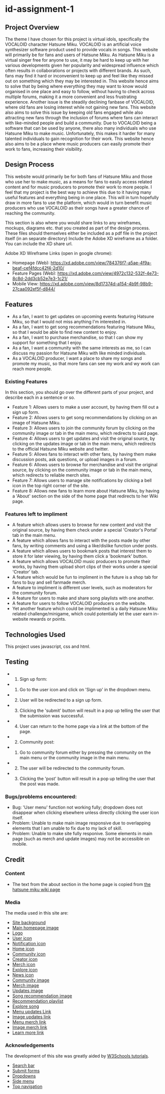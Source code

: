 # id-assignment-1

## Project Overview
The theme I have chosen for this project is virtual idols, specifically the VOCALOID character Hatsune Miku. VOCALOID is an artificial voice synthesizer software product used to provide vocals in songs. This website will primarily be for fans and users of Hatsune Miku. As Hatsune Miku is a virtual singer free for anyone to use, it may be hard to keep up with her various developments given her popularity and widespread influence which often results in collaborations or projects with different brands. As such, fans may find it hard or inconvenient to keep up and feel like they missed out on something which they may be interested in. This website hence aims to solve that by being where everything they may want to know would organised in one place and easy to follow, without having to check across multiple forums, making it a more convenient and less frustrating experience. Another issue is the steadily declining fanbase of VOCALOID, where old fans are losing interest while not gaining new fans. This website also aims to solve this issue by keeping old fans engaged while also attracting new fans through the inclusion of forums where fans can interact with like-minded people and build a community. Due to VOCALOID being a software that can be used by anyone, there also many individuals who use Hatsune Miku to make music. Unfortunately, this makes it harder for many talented individuals to gain recognition for their work. This website hence also aims to be a place where music producers can easily promote their work to fans, increasing their visibility. 

## Design Process
This website would primarily be for both fans of Hatsune Miku and those who use her to make music, as a means for fans to easily access related content and for music producers to promote their work to more people. I feel that my project is the best way to achieve this due to it having many useful features and everything being in one place. This will in turn hopefully draw in more fans to use the platform, which would in turn benefit music producers who use VOCALOID as their songs have a greater chance of reaching the community.

This section is also where you would share links to any wireframes, mockups, diagrams etc. that you created as part of the design process. These files should themselves either be included as a pdf file in the project itself (in an separate directory) Include the Adobe XD wireframe as a folder. You can include the XD share url.

Adobe XD Wireframe Links (open in google chrome):
+ Homepage (Web): https://xd.adobe.com/view/784376f7-a5ae-4f9a-beaf-cef4fdcc42f4-2d10/
+ Feature Pages (Web): https://xd.adobe.com/view/4972c132-532f-4e73-8c8d-2dd3cb52e7e3-1c21/
+ Mobile View: https://xd.adobe.com/view/8d17374d-a154-4b9f-98b9-27caa092ef5f-d844/

## Features
+ As a fan, I want to get updates on upcoming events featuring Hatsune Miku, so that I would not miss anything I'm interested in.
+ As a fan, I want to get song recommendations featuring Hatsune Miku, so that I would be able to find new content to enjoy.
+ As a fan, I want to purchase merchandise, so that I can show my support for something that I enjoy. 
+ As a fan, I want a community with the same interests as me, so I can discuss my passion for Hatsune Miku with like minded individuals.
+ As a VOCALOID producer, I want a place to share my songs and promote my music, so that more fans can see my work and wy work can reach more people. 

### Existing Features
In this section, you should go over the different parts of your project, and describe each in a sentence or so.
+ Feature 1: Allows users to make a user account, by having them fill out a sign up form.  
+ Feature 2: Allows users to get song recommendations by clicking on an image of Hatsune Miku. 
+ Feature 3: Allows users to join the community forum by clicking on the community image or tab in the main menu, which redirects to said page. 
+ Feature 4: Allows users to get updates and visit the original source, by clicking on the updates image or tab in the main menu, which redirects to the official Hatsune Miku website and twitter. 
+ Feature 5: Allows fans to interact with other fans, by having them make discussion posts, ask questions, or upload images in a forum. 
+ Feature 6: Allows users to browse for merchandise and visit the original source, by clicking on the community image or tab in the main menu, which redirects to reliable merch sites.  
+ Feature 7: Allows users to manage site notifications by clicking a bell icon in the top right corner of the site. 
+ Feature 8: Allows new fans to learn more about Hatsune Miku, by having a 'About' section on the side of the home page that redirects to her Wiki page. 

### Features left to impliment 
+ A feature which allows users to browse for new content and visit the original source, by having them check under a special 'Creator's Portal' tab in the main menu.
+ A feature which allows fans to interact with the posts made by other fans, by writing comments and using a like/dislike function under posts. 
+ A feature which allows users to bookmark posts that interest them to store it for later viewing, by having them click a 'bookmark' button. 
+ A feature which allows VOCALOID music producers to promote their works, by having them upload short clips of their works under a special 'Creator' tab.
+ A feature which would be fun to impliment in the future is a shop tab for fans to buy and sell fanmade merch. 
+ A feature to impliment is different user levels, such as moderators for the community forum. 
+ A feature for users to make and share song playlists with one another.
+ A feature for users to follow VOCALOID producers on the website.  
+ Yet another feature which could be implimented is a daily Hatsune Miku related challenge/minigame, which could potentially let the user earn in-website rewards or points. 

## Technologies Used

This project uses javascript, css and html.

## Testing
+ 1. Sign up form: 
+   1. Go to the user icon and click on 'Sign up' in the dropdown menu.
+   2. User will be redirected to a sign up form.
+   3. Clicking the 'submit' button will result in a pop up telling the user that the submission was successful. 
+   4. User can return to the home page via a link at the bottom of the page. 

+ 2. Community post: 
+   1. Go to community forum either by pressing the community on the main menu or the community image in the main menu. 
+   2. The user will be redirected to the community forum. 
+   3. Clicking the 'post' button will result in a pop up telling the user that the post was made. 

### Bugs/problems encountered:
+ Bug: 'User menu' function not working fully; dropdown does not disappear when clicking elsewhere unless directly clicking the user icon itself.
+ Problem: Unable to make main image responsive due to overlapping elements that I am unable to fix due to my lack of skill. 
+ Problem: Unable to make site fully responive. Some elements in main page (such as merch and update images) may not be accessible on mobile. 

## Credit 

### Content
+ The text from the about section in the home page is copied from [the hatsune miku wiki page](https://en.wikipedia.org/wiki/Hatsune_Miku)

### Media

The media used in this site are:
+ [Site background](https://i.pinimg.com/originals/d3/ae/3e/d3ae3e84bb6e1c79bda04463f0dff387.jpg)
+ [Main homepage image](https://resize.cdn.otakumode.com/ex/1200.680/u/38f4527f159a4b2f99df4f2876322ae7.jpg)
+ [Logo](https://vignette.wikia.nocookie.net/logopedia/images/5/5d/Miku_logo_alt.png/revision/latest?cb=20180719220731)
+ [User icon](https://th.bing.com/th/id/R.8e2c571ff125b3531705198a15d3103c?rik=gzhbzBpXBa%2bxMA&riu=http%3a%2f%2fpluspng.com%2fimg-png%2fuser-png-icon-big-image-png-2240.png&ehk=VeWsrun%2fvDy5QDv2Z6Xm8XnIMXyeaz2fhR3AgxlvxAc%3d&risl=&pid=ImgRaw&r=0)
+ [Notification icon](https://cdn1.iconfinder.com/data/icons/organise/512/notification-512.png)
+ [Home icon](https://www.pngfind.com/pngs/b/589-5898244_white-house-logo-png.png)
+ [Community icon](https://www.pngfind.com/pngs/b/192-1925445_communication-icon-png.png)
+ [Creator icon](https://www.pngfind.com/pngs/b/383-3839735_concert-icon-png.png)
+ [Merch icon](https://www.pngaaa.com/api-download/47059)
+ [Explore icon](https://www.pngfind.com/pngs/b/615-6155191_white-magnifying-glass-icon-png.png)
+ [News icon](https://www.pngfind.com/pngs/b/29-295910_exclamation-point-png.png)
+ [Community image](https://th.bing.com/th/id/OIP.QIK7yKtF7cSQzqhdyetTggAAAA?pid=ImgDet&rs=1.png)
+ [Merch image](https://thatshelf.com/wp-content/uploads/2015/11/Hatsune-Miku-Poster.jpg)
+ [Updates image](https://pbs.twimg.com/media/EHiPE1DUwAAiEwj.jpg)
+ [Song recommendation image](https://th.bing.com/th/id/R.dffe0282d5114cdf8bf0138d5da2c03c?rik=YKzesrNXuFBTdg&riu=http%3a%2f%2fnick-347.weebly.com%2fuploads%2f2%2f9%2f0%2f6%2f29066083%2f1716526_orig.png&ehk=KSpe46avWxzk6WWgee4efQHdNKlwpMTEA1LFeE%2fO7p0%3d&risl=&pid=ImgRaw&r=0.png)
+ [Recommendation playlist](https://www.youtube.com/playlist?list=PLGe-PjKSAsae75BJpq68os52xMnfCUgfK)
+ [Explore song](https://www.youtube.com/watch?v=dQw4w9WgXcQ&ab_channel=RickAstley)
+ [Menu updates Link](https://twitter.com/cfm_miku_en)
+ [Image updates link](https://piapro.net/intl/en.html)
+ [Menu merch link](https://www.hottopic.com/pop-culture/shop-by-license/hatsune-miku/)
+ [Image merch link](https://hatsune-miku.backstreetmerch.com/)
+ [Learn more link](https://vocaloid.fandom.com/wiki/Hatsune_Miku)

### Acknowledgements

The development of this site was greatly aided by [W3Schools tutorials](https://www.w3schools.com/). 
+ [Search bar](https://www.w3schools.com/howto/howto_css_searchbar.asp)
+ [Submit forms](https://www.w3schools.com/html/html_forms.asp)
+ [Dropdowns](https://www.w3schools.com/howto/tryit.asp?filename=tryhow_css_js_dropdown_hover)
+ [Side menu](https://www.w3schools.com/howto/howto_css_fixed_sidebar.asp)
+ [Top navigation](https://www.w3schools.com/howto/tryit.asp?filename=tryhow_css_searchbar3) 
